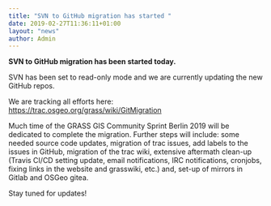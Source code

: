 ```yaml
---
title: "SVN to GitHub migration has started "
date: 2019-02-27T11:36:11+01:00
layout: "news"
author: Admin
---
```


**SVN to GitHub migration has been started today.**

SVN has been set to read-only mode and we are currently updating the new GitHub repos.

We are tracking all efforts here: https://trac.osgeo.org/grass/wiki/GitMigration

Much time of the GRASS GIS Community Sprint Berlin 2019 will be dedicated to complete the migration. Further steps will include: some needed source code updates, migration of trac issues, add labels to the issues in GitHub, migration of the trac wiki, extensive aftermath clean-up (Travis CI/CD setting update, email notifications, IRC notifications, cronjobs, fixing links in the website and grasswiki, etc.) and, set-up of mirrors in Gitlab and OSGeo gitea.

Stay tuned for updates!
